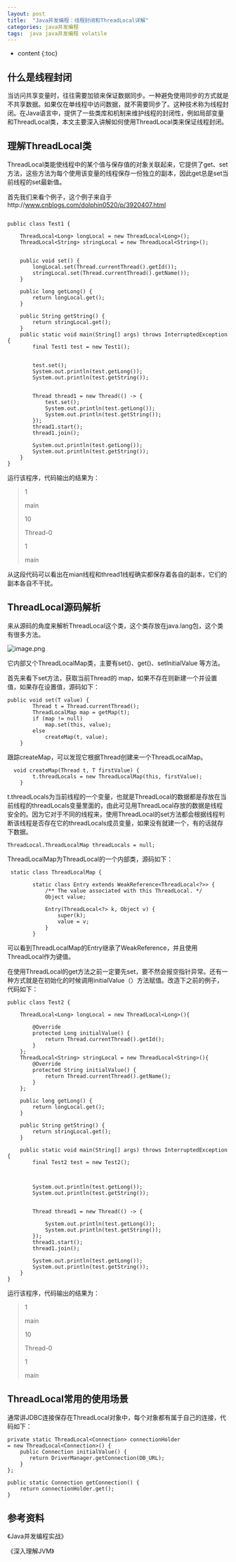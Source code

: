 ```yaml
---
layout: post
title:  "Java并发编程：线程封闭和ThreadLocal详解"
categories: java并发编程
tags:  java java并发编程 volatile
---
```


* content
{:toc}



## 什么是线程封闭

当访问共享变量时，往往需要加锁来保证数据同步。一种避免使用同步的方式就是不共享数据。如果仅在单线程中访问数据，就不需要同步了。这种技术称为线程封闭。在Java语言中，提供了一些类库和机制来维护线程的封闭性，例如局部变量和ThreadLocal类，本文主要深入讲解如何使用ThreadLocal类来保证线程封闭。

<!--more-->

## 理解ThreadLocal类


ThreadLocal类能使线程中的某个值与保存值的对象关联起来，它提供了get、set方法，这些方法为每个使用该变量的线程保存一份独立的副本，因此get总是set当前线程的set最新值。

首先我们来看个例子，这个例子来自于http://www.cnblogs.com/dolphin0520/p/3920407.html

```

public class Test1 {

    ThreadLocal<Long> longLocal = new ThreadLocal<Long>();
    ThreadLocal<String> stringLocal = new ThreadLocal<String>();


    public void set() {
        longLocal.set(Thread.currentThread().getId());
        stringLocal.set(Thread.currentThread().getName());
    }

    public long getLong() {
        return longLocal.get();
    }

    public String getString() {
        return stringLocal.get();
    }
    public static void main(String[] args) throws InterruptedException {
        final Test1 test = new Test1();


        test.set();
        System.out.println(test.getLong());
        System.out.println(test.getString());


        Thread thread1 = new Thread(() -> {
            test.set();
            System.out.println(test.getLong());
            System.out.println(test.getString());
        });
        thread1.start();
        thread1.join();

        System.out.println(test.getLong());
        System.out.println(test.getString());
    }
}

```
运行该程序，代码输出的结果为：

>1
>
> main
> 
>10
>
>Thread-0
>
>1
>
>main
>

从这段代码可以看出在mian线程和thread1线程确实都保存着各自的副本，它们的副本各自不干扰。


## ThreadLocal源码解析

来从源码的角度来解析ThreadLocal这个类，这个类存放在java.lang包，这个类有很多方法。

![image.png](http://upload-images.jianshu.io/upload_images/2279594-903e2b9e3a60cee5.png?imageMogr2/auto-orient/strip%7CimageView2/2/w/300)

它内部又个ThreadLocalMap类，主要有set()、get()、setInitialValue 等方法。


首先来看下set方法，获取当前Thread的 map，如果不存在则新建一个并设置值，如果存在设置值，源码如下：

```
public void set(T value) {
        Thread t = Thread.currentThread();
        ThreadLocalMap map = getMap(t);
        if (map != null)
            map.set(this, value);
        else
            createMap(t, value);
    }
```
跟踪createMap，可以发现它根据Thread创建来一个ThreadLocalMap。

```
  void createMap(Thread t, T firstValue) {
        t.threadLocals = new ThreadLocalMap(this, firstValue);
    }

```
t.threadLocals为当前线程的一个变量，也就是ThreadLocal的数据都是存放在当前线程的threadLocals变量里面的，由此可见用ThreadLocal存放的数据是线程安全的。因为它对于不同的线程来，使用ThreadLocal的set方法都会根据线程判断该线程是否存在它的threadLocals成员变量，如果没有就建一个，有的话就存下数据。

```
ThreadLocal.ThreadLocalMap threadLocals = null;

```

ThreadLocalMap为ThreadLocal的一个内部类，源码如下：


```
 static class ThreadLocalMap {

        static class Entry extends WeakReference<ThreadLocal<?>> {
            /** The value associated with this ThreadLocal. */
            Object value;

            Entry(ThreadLocal<?> k, Object v) {
                super(k);
                value = v;
            }
        }

```

可以看到ThreadLocalMap的Entry继承了WeakReference，并且使用ThreadLocal作为键值。

在使用ThreadLocal的get方法之前一定要先set，要不然会报空指针异常。还有一种方式就是在初始化的时候调用initialValue（）方法赋值。改造下之前的例子，代码如下：

```
public class Test2 {

    ThreadLocal<Long> longLocal = new ThreadLocal<Long>(){

        @Override
        protected Long initialValue() {
            return Thread.currentThread().getId();
        }
    };
    ThreadLocal<String> stringLocal = new ThreadLocal<String>(){
        @Override
        protected String initialValue() {
            return Thread.currentThread().getName();
        }
    };

    public long getLong() {
        return longLocal.get();
    }

    public String getString() {
        return stringLocal.get();
    }

    public static void main(String[] args) throws InterruptedException {
        final Test2 test = new Test2();



        System.out.println(test.getLong());
        System.out.println(test.getString());


        Thread thread1 = new Thread(() -> {
          
            System.out.println(test.getLong());
            System.out.println(test.getString());
        });
        thread1.start();
        thread1.join();

        System.out.println(test.getLong());
        System.out.println(test.getString());
    }
}

```

运行该程序，代码输出的结果为：

>1
>
> main
> 
>10
>
>Thread-0
>
>1
>
>main
>

## ThreadLocal常用的使用场景

通常讲JDBC连接保存在ThreadLocal对象中，每个对象都有属于自己的连接，代码如下：

```
private static ThreadLocal<Connection> connectionHolder
= new ThreadLocal<Connection>() {
    public Connection initialValue() {
       return DriverManager.getConnection(DB_URL);
    }
};
 
public static Connection getConnection() {
    return connectionHolder.get();
}

```

## 参考资料

《Java并发编程实战》

《深入理解JVM》